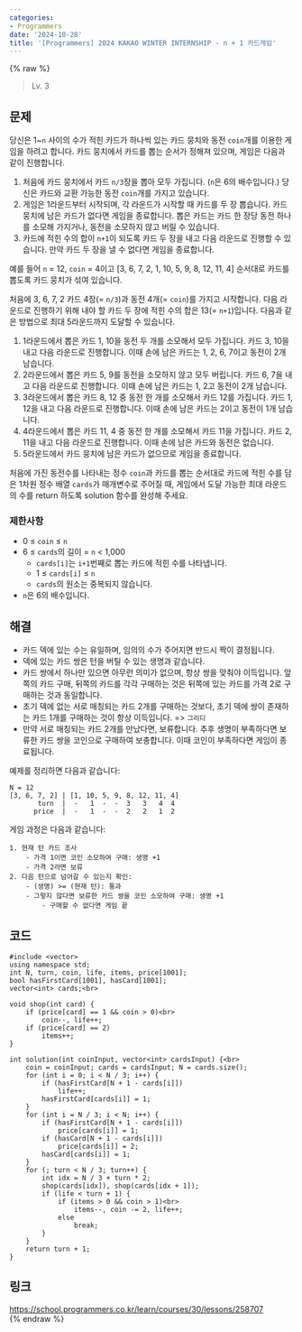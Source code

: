 ```yaml
---
categories:
- Programmers
date: '2024-10-28'
title: '[Programmers] 2024 KAKAO WINTER INTERNSHIP - n + 1 카드게임'
---
```


{% raw %}
> Lv. 3<br>

## 문제
당신은 1~`n`  사이의 수가 적힌 카드가 하나씩 있는 카드 뭉치와 동전  `coin`개를 이용한 게임을 하려고 합니다. 카드 뭉치에서 카드를 뽑는 순서가 정해져 있으며, 게임은 다음과 같이 진행합니다.

1.  처음에 카드 뭉치에서 카드  `n/3`장을 뽑아 모두 가집니다. (`n`은 6의 배수입니다.) 당신은 카드와 교환 가능한 동전  `coin`개를 가지고 있습니다.
2.  게임은 1라운드부터 시작되며, 각 라운드가 시작할 때 카드를 두 장 뽑습니다. 카드 뭉치에 남은 카드가 없다면 게임을 종료합니다. 뽑은 카드는 카드 한 장당 동전 하나를 소모해 가지거나, 동전을 소모하지 않고 버릴 수 있습니다.
3.  카드에 적힌 수의 합이  `n+1`이 되도록 카드 두 장을 내고 다음 라운드로 진행할 수 있습니다. 만약 카드 두 장을 낼 수 없다면 게임을 종료합니다.

예를 들어  `n`  = 12,  `coin`  = 4이고 [3, 6, 7, 2, 1, 10, 5, 9, 8, 12, 11, 4] 순서대로 카드를 뽑도록 카드 뭉치가 섞여 있습니다.

처음에 3, 6, 7, 2 카드 4장(=  `n/3`)과 동전 4개(=  `coin`)를 가지고 시작합니다. 다음 라운드로 진행하기 위해 내야 할 카드 두 장에 적힌 수의 합은 13(=  `n+1`)입니다. 다음과 같은 방법으로 최대 5라운드까지 도달할 수 있습니다.

1.  1라운드에서 뽑은 카드 1, 10을 동전 두 개를 소모해서 모두 가집니다. 카드 3, 10을 내고 다음 라운드로 진행합니다. 이때 손에 남은 카드는 1, 2, 6, 7이고 동전이 2개 남습니다.
2.  2라운드에서 뽑은 카드 5, 9를 동전을 소모하지 않고 모두 버립니다. 카드 6, 7을 내고 다음 라운드로 진행합니다. 이때 손에 남은 카드는 1, 2고 동전이 2개 남습니다.
3.  3라운드에서 뽑은 카드 8, 12 중 동전 한 개를 소모해서 카드 12를 가집니다. 카드 1, 12을 내고 다음 라운드로 진행합니다. 이때 손에 남은 카드는 2이고 동전이 1개 남습니다.
4.  4라운드에서 뽑은 카드 11, 4 중 동전 한 개를 소모해서 카드 11을 가집니다. 카드 2, 11을 내고 다음 라운드로 진행합니다. 이때 손에 남은 카드와 동전은 없습니다.
5.  5라운드에서 카드 뭉치에 남은 카드가 없으므로 게임을 종료합니다.

처음에 가진 동전수를 나타내는 정수  `coin`과 카드를 뽑는 순서대로 카드에 적힌 수를 담은 1차원 정수 배열  `cards`가 매개변수로 주어질 때, 게임에서 도달 가능한 최대 라운드의 수를 return 하도록 solution 함수를 완성해 주세요.

### 제한사항

-   0 ≤  `coin`  ≤  `n`
-   6 ≤  `cards`의 길이 =  `n`  < 1,000
    -   `cards[i]`는  `i+1`번째로 뽑는 카드에 적힌 수를 나타냅니다.
    -   1 ≤  `cards[i]`  ≤  `n`
    -   `cards`의 원소는 중복되지 않습니다.
-   `n`은 6의 배수입니다.

## 해결
- 카드 덱에 있는 수는 유일하며, 임의의 수가 주어지면 반드시 짝이 결정됩니다.
- 덱에 있는 카드 쌍은 턴을 버틸 수 있는 생명과 같습니다.
- 카드 쌍에서 하나만 있으면 아무런 의미가 없으며, 항상 쌍을 맞춰야 이득입니다. 앞쪽의 카드 구매, 뒤쪽의 카드를 각각 구매하는 것은 뒤쪽에 있는 카드를 가격 2로 구매하는 것과 동일합니다.
- 초기 덱에 없는 서로 매칭되는 카드 2개를 구매하는 것보다, 초기 덱에 쌍이 존재하는 카드 1개를 구매하는 것이 항상 이득입니다. => `그리디`<br>
- 만약 서로 매칭되는 카드 2개를 만났다면, 보류합니다. 추후 생명이 부족하다면 보류한 카드 쌍을 코인으로 구매하여 보충합니다. 이때 코인이 부족하다면 게임이 종료됩니다.

예제를 정리하면 다음과 같습니다:
```
N = 12
[3, 6, 7, 2] | [1, 10, 5, 9, 8, 12, 11, 4] 
       turn  |  -   1  -  -  3   3   4  4
      price  |  -   1  -  -  2   2   1  2
```

게임 과정은 다음과 같습니다: 
```
1. 현재 턴 카드 조사
	- 가격 1이면 코인 소모하여 구매: 생명 +1
	- 가격 2라면 보류
2. 다음 턴으로 넘어갈 수 있는지 확인:
	- (생명) >= (현재 턴): 통과
	- 그렇지 않다면 보류한 카드 쌍을 코인 소모하여 구매: 생명 +1
		- 구매할 수 없다면 게임 끝
```

## 코드
```
#include <vector>
using namespace std;
int N, turn, coin, life, items, price[1001];
bool hasFirstCard[1001], hasCard[1001];
vector<int> cards;<br>

void shop(int card) {
    if (price[card] == 1 && coin > 0)<br>
        coin--, life++;
    if (price[card] == 2)
        items++;
}

int solution(int coinInput, vector<int> cardsInput) {<br>
    coin = coinInput; cards = cardsInput; N = cards.size();
    for (int i = 0; i < N / 3; i++) {
        if (hasFirstCard[N + 1 - cards[i]])
            life++;
        hasFirstCard[cards[i]] = 1;
    }
    for (int i = N / 3; i < N; i++) {
        if (hasFirstCard[N + 1 - cards[i]])
            price[cards[i]] = 1;
        if (hasCard[N + 1 - cards[i]])
            price[cards[i]] = 2;
        hasCard[cards[i]] = 1;
    }
    for (; turn < N / 3; turn++) {
        int idx = N / 3 + turn * 2;
        shop(cards[idx]), shop(cards[idx + 1]);
        if (life < turn + 1) {
            if (items > 0 && coin > 1)<br>
                items--, coin -= 2, life++;
            else
                break;
        }
    }
    return turn + 1;
}
```

## 링크
https://school.programmers.co.kr/learn/courses/30/lessons/258707<br>
{% endraw %}